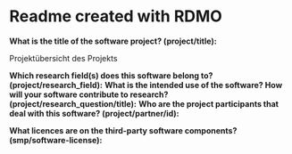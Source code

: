 # Readme created with RDMO

**What is the title of the software project? (project/title):**

Projektübersicht des Projekts

**Which research field(s) does this software belong to?
(project/research_field):** **What is the intended use of the software?
How will your software contribute to research?
(project/research_question/title):** **Who are the project participants
that deal with this software? (project/partner/id):**

**What licences are on the third-party software components?
(smp/software-license):**
